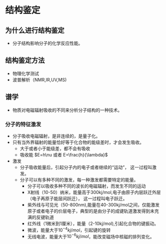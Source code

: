 # 结构鉴定

## 为什么进行结构鉴定
- 分子结构影响分子的化学反应性能。

## 结构鉴定方法
- 物理化学测试
- 波普解析（NMR,IR,UV,MS)

## 谱学
- 物质对电磁辐射吸收的不同来分析分子结构的一种技术。

### 分子的特征激发
- 分子吸收电磁辐射，是非连续的，是量子化。
- 只有当外界辐射的能量恰好等于化合物的能级差时，才会发生吸收。 
    - 大于或者小于能级差，都不会有吸收
    - 吸收能 $E=h\nu 或者 E=\frac{h}{\lambda}$
- 激发
    - 分子吸收能量后，引起分子内的电子或者继续的“运动”， 这一过程叫激发。
    - 分子可以有多种不同的激发，每一种激发都需要特定的能量。
        - 分子可以吸收多种不同的波长的电磁辐射，而发生不同的运动
        - X射线（10-50）纳米，能量高于300kj/mol,电子由原子内层跃迁外层（电子再原子能层间跃迁）， 这一过程叫电子跃迁。
        - 紫外线与可见光（50-800nm),能量在40-300kj/mol之间，仅能激发原子或者电子的价层电子，典型的是由分子的成键轨道激发得到未充满的反键轨道
        - 红外线（1微米到1厘米），能量（2-10kj/mol),引起化合物的键振动。
        - 微波，能量大于$10^{-4}kj/mol$，引起键的旋转
        - 无线电波，能量大于$10^{-6}kj/mol$，能改变磁场中核磁的排列变化。